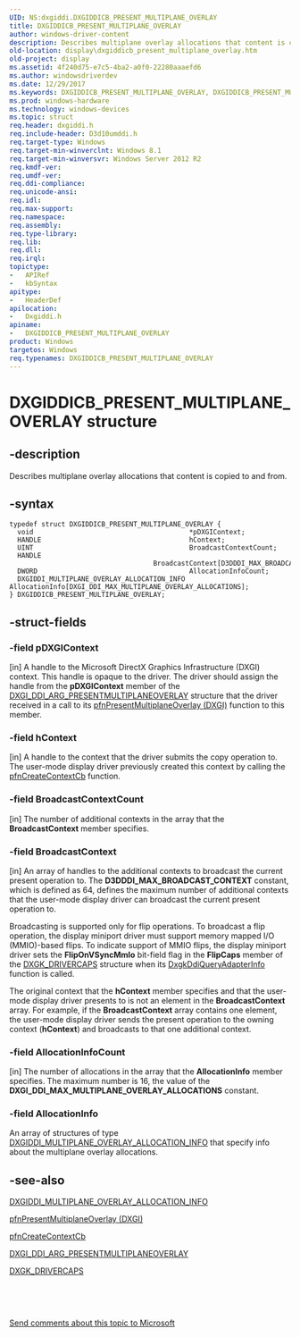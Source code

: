 ```yaml
---
UID: NS:dxgiddi.DXGIDDICB_PRESENT_MULTIPLANE_OVERLAY
title: DXGIDDICB_PRESENT_MULTIPLANE_OVERLAY
author: windows-driver-content
description: Describes multiplane overlay allocations that content is copied to and from.
old-location: display\dxgiddicb_present_multiplane_overlay.htm
old-project: display
ms.assetid: 4f240d75-e7c5-4ba2-a0f0-22280aaaefd6
ms.author: windowsdriverdev
ms.date: 12/29/2017
ms.keywords: DXGIDDICB_PRESENT_MULTIPLANE_OVERLAY, DXGIDDICB_PRESENT_MULTIPLANE_OVERLAY structure [Display Devices], display.dxgiddicb_present_multiplane_overlay, dxgiddi/DXGIDDICB_PRESENT_MULTIPLANE_OVERLAY
ms.prod: windows-hardware
ms.technology: windows-devices
ms.topic: struct
req.header: dxgiddi.h
req.include-header: D3d10umddi.h
req.target-type: Windows
req.target-min-winverclnt: Windows 8.1
req.target-min-winversvr: Windows Server 2012 R2
req.kmdf-ver: 
req.umdf-ver: 
req.ddi-compliance: 
req.unicode-ansi: 
req.idl: 
req.max-support: 
req.namespace: 
req.assembly: 
req.type-library: 
req.lib: 
req.dll: 
req.irql: 
topictype:
-	APIRef
-	kbSyntax
apitype:
-	HeaderDef
apilocation:
-	Dxgiddi.h
apiname:
-	DXGIDDICB_PRESENT_MULTIPLANE_OVERLAY
product: Windows
targetos: Windows
req.typenames: DXGIDDICB_PRESENT_MULTIPLANE_OVERLAY
---
```


# DXGIDDICB_PRESENT_MULTIPLANE_OVERLAY structure


## -description


Describes multiplane overlay allocations that content is copied to and from.


## -syntax


````
typedef struct DXGIDDICB_PRESENT_MULTIPLANE_OVERLAY {
  void                                       *pDXGIContext;
  HANDLE                                     hContext;
  UINT                                       BroadcastContextCount;
  HANDLE                                     BroadcastContext[D3DDDI_MAX_BROADCAST_CONTEXT];
  DWORD                                      AllocationInfoCount;
  DXGIDDI_MULTIPLANE_OVERLAY_ALLOCATION_INFO AllocationInfo[DXGI_DDI_MAX_MULTIPLANE_OVERLAY_ALLOCATIONS];
} DXGIDDICB_PRESENT_MULTIPLANE_OVERLAY;
````


## -struct-fields




### -field pDXGIContext

[in] A handle to the Microsoft DirectX Graphics Infrastructure (DXGI)  context. This handle is opaque to the driver. The driver should assign the handle from the <b>pDXGIContext</b> member of the <a href="..\dxgiddi\ns-dxgiddi-_dxgi_ddi_arg_presentmultiplaneoverlay.md">DXGI_DDI_ARG_PRESENTMULTIPLANEOVERLAY</a> structure that the driver received in a call to its <a href="..\dxgiddi\nc-dxgiddi-pfnddxgiddi_present_multiplane_overlaycb.md">pfnPresentMultiplaneOverlay (DXGI)</a> function to this member.


### -field hContext

[in] A handle to the context that the driver submits the copy operation to. The user-mode display driver previously created this context by calling the <a href="https://msdn.microsoft.com/f3f5d6bc-3bc6-4214-830a-cffff01069cc">pfnCreateContextCb</a> function.


### -field BroadcastContextCount

[in] The number of additional contexts in the array that the <b>BroadcastContext</b> member specifies.


### -field BroadcastContext

[in] An array of handles to the additional contexts to broadcast the current present operation to. The <b>D3DDDI_MAX_BROADCAST_CONTEXT</b> constant, which is defined as 64, defines the maximum number of additional contexts that the user-mode display driver can broadcast the current present operation to. 

Broadcasting is supported only for flip operations. To broadcast a flip operation, the display miniport driver must support memory mapped I/O (MMIO)-based flips. To indicate support of MMIO flips, the display miniport driver sets the <b>FlipOnVSyncMmIo</b> bit-field flag in the <b>FlipCaps</b> member of the <a href="..\d3dkmddi\ns-d3dkmddi-_dxgk_drivercaps.md">DXGK_DRIVERCAPS</a> structure when its <a href="..\d3dkmddi\nc-d3dkmddi-dxgkddi_queryadapterinfo.md">DxgkDdiQueryAdapterInfo</a> function is called.

The original context that the <b>hContext</b> member specifies and that the user-mode display driver presents to is not an element in the <b>BroadcastContext</b> array. For example, if the <b>BroadcastContext</b> array contains one element, the user-mode display driver sends the present operation to the owning context (<b>hContext</b>) and broadcasts to that one additional context. 


### -field AllocationInfoCount

[in] The number of allocations in the array that the <b>AllocationInfo</b> member specifies. The maximum number is 16, the value of the <b>DXGI_DDI_MAX_MULTIPLANE_OVERLAY_ALLOCATIONS</b> constant.


### -field AllocationInfo

An array of structures of type <a href="..\dxgiddi\ns-dxgiddi-dxgiddi_multiplane_overlay_allocation_info.md">DXGIDDI_MULTIPLANE_OVERLAY_ALLOCATION_INFO</a> that specify info about the multiplane overlay allocations.


## -see-also

<a href="..\dxgiddi\ns-dxgiddi-dxgiddi_multiplane_overlay_allocation_info.md">DXGIDDI_MULTIPLANE_OVERLAY_ALLOCATION_INFO</a>



<a href="..\dxgiddi\nc-dxgiddi-pfnddxgiddi_present_multiplane_overlaycb.md">pfnPresentMultiplaneOverlay (DXGI)</a>



<a href="https://msdn.microsoft.com/f3f5d6bc-3bc6-4214-830a-cffff01069cc">pfnCreateContextCb</a>



<a href="..\dxgiddi\ns-dxgiddi-_dxgi_ddi_arg_presentmultiplaneoverlay.md">DXGI_DDI_ARG_PRESENTMULTIPLANEOVERLAY</a>



<a href="..\d3dkmddi\ns-d3dkmddi-_dxgk_drivercaps.md">DXGK_DRIVERCAPS</a>



 

 

<a href="mailto:wsddocfb@microsoft.com?subject=Documentation%20feedback [display\display]:%20DXGIDDICB_PRESENT_MULTIPLANE_OVERLAY structure%20 RELEASE:%20(12/29/2017)&amp;body=%0A%0APRIVACY STATEMENT%0A%0AWe use your feedback to improve the documentation. We don't use your email address for any other purpose, and we'll remove your email address from our system after the issue that you're reporting is fixed. While we're working to fix this issue, we might send you an email message to ask for more info. Later, we might also send you an email message to let you know that we've addressed your feedback.%0A%0AFor more info about Microsoft's privacy policy, see http://privacy.microsoft.com/en-us/default.aspx." title="Send comments about this topic to Microsoft">Send comments about this topic to Microsoft</a>

